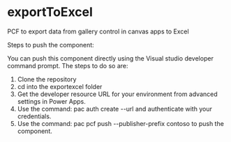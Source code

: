 # exportToExcel
PCF to export data from gallery control in canvas apps to Excel

Steps to push the component:

You can push this component directly using the Visual studio developer command prompt. The steps to do so are:

1. Clone the repository
2. cd into the exportexcel folder
3. Get the developer resource URL for your environment from advanced settings in Power Apps.
4. Use the command: pac auth create --url and authenticate with your credentials.
5. Use the command: pac pcf push --publisher-prefix contoso to push the component.
